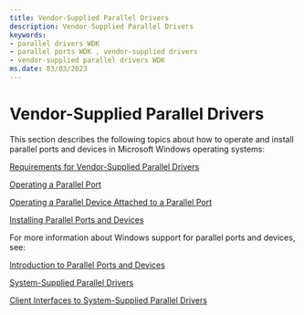 ```yaml
---
title: Vendor-Supplied Parallel Drivers
description: Vendor-Supplied Parallel Drivers
keywords:
- parallel drivers WDK
- parallel ports WDK , vendor-supplied drivers
- vendor-supplied parallel drivers WDK
ms.date: 03/03/2023
---
```


# Vendor-Supplied Parallel Drivers





This section describes the following topics about how to operate and install parallel ports and devices in Microsoft Windows operating systems:

[Requirements for Vendor-Supplied Parallel Drivers](requirements-for-vendor-supplied-parallel-drivers.md)

[Operating a Parallel Port](operating-a-parallel-port.md)

[Operating a Parallel Device Attached to a Parallel Port](operating-a-parallel-device-attached-to-a-parallel-port.md)

[Installing Parallel Ports and Devices](installing-parallel-ports-and-devices.md)

For more information about Windows support for parallel ports and devices, see:

[Introduction to Parallel Ports and Devices](introduction-to-parallel-ports-and-devices.md)

[System-Supplied Parallel Drivers](system-supplied-parallel-drivers.md)

[Client Interfaces to System-Supplied Parallel Drivers](/windows-hardware/drivers/ddi/_parports)

 

